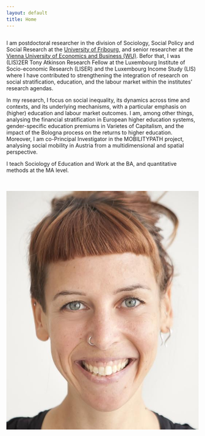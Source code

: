 ```yaml
---
layout: default
title: Home
---
```




<div style="display: flex; flex-wrap: wrap; align-items: flex-start; gap: 2rem;">
  

  

 <div style="flex: 2; min-width: 300px;">

I am postdoctoral researcher in the division of Sociology, Social Policy and Social Research at the [University of Fribourg](https://www.unifr.ch), and senior researcher at the [Vienna University of Economics and Business (WU)](https://www.wu.ac.at/). Befor that, I was (LIS)2ER Tony Atkinson Research Fellow at the Luxembourg Institute of Socio-economic Research (LISER) and the Luxembourg Income Study (LIS) where I have contributed to strengthening the integration of research on social stratification, education, and the labour market within the institutes’ research agendas.

In my research, I focus on social inequality, its dynamics across time and contexts, and its underlying mechanisms, with a particular emphasis on (higher) education and labour market outcomes. I am, among other things, analysing the financial stratification in European higher education systems, gender-specific education premiums in Varietes of Capitalism, and the impact of the Bologna process on the returns to higher education. Moreover, I am co-Principal Investigator in the MOBILITYPATH project, analysing social mobility in Austria from a multidimensional and spatial perspective.

I teach Sociology of Education and Work at the BA, and quantitative methods at the MA level.

</div>

<div style="flex: 1; min-width: 200px;">
<img src="/assets/PetraSauer.jpg" alt="Petra Sauer" style="max-width: 100%;" /> 
</div>

</div>
